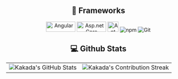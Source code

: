 <h2 align="center" class="section-heading">🔧 Frameworks</h2>
<div align="center">
  <img width="80px" height="28px" src="https://res.infoq.com/news/2024/01/angular-17-new-branding/en/headerimage/header-1704652449727.jpg" alt="Angular"/>
  <img width="80px" height="28px" src="https://th.bing.com/th/id/R.d91224bab3891cb8e372b3d9e0b9b318?rik=AfAvwyhgcJMIkg&pid=ImgRaw&r=0" alt="Asp.net Core"/>
  <img width="30px" height="28px" src="https://th.bing.com/th/id/OIP.ExZVs3L0ArLkpNcXKNi30QAAAA?pid=ImgDet&w=206&h=206&c=7&dpr=1.5" alt="Ant Design"/>
  <img src="https://img.shields.io/badge/npm-CB3837?style=for-the-badge&logo=npm&logoColor=white" alt="npm"/>
  <img src="https://img.shields.io/badge/Git-F05032?style=for-the-badge&logo=git&logoColor=white" alt="Git"/>
</div>

<div align="center">
<h2 align="center" class="section-heading"> 💻 Github Stats</h2>
 <table align="center" width="100%" height="100%" >
    <tr>
       <td><img style="border: none;" src="https://github-profile-summary-cards.vercel.app/api/cards/profile-details?username=KAKADACHHIM&theme=github_dark" alt="Kakada's GitHub Stats"/></td>   
       <td><img style="border: none;" src="https://github-readme-streak-stats.herokuapp.com/?user=KAKADACHHIM&theme=merko" alt="Kakada's Contribution Streak"/></td>
    </tr>
 </table>

 <table align="center" width="100%" height="100%" >
    <tr>
        <td><img style="border: none;" src="https://github-profile-summary-cards.vercel.app/api/cards/stats?username=KAKADACHHIM&theme=github_dark" alt="Kakada's GitHub Stats"/></td>
        <td><img style="border: none;" src="https://github-profile-summary-cards.vercel.app/api/cards/productive-time?username=KAKADACHHIM&theme=github_dark&utcOffset=10" alt="Zane's GitHub Stats"/>
        <td><img style="border: none;" src="https://github-profile-summary-cards.vercel.app/api/cards/repos-per-language?username=KAKADACHHIM&theme=github_dark" alt="Zane's GitHub Stats"/></td>
        <td><img style="border: none;" src="https://github-profile-summary-cards.vercel.app/api/cards/most-commit-language?username=KAKADACHHIM&theme=github_dark" alt="Zane's GitHub Stats"/></td>
    </tr>
 </table>
